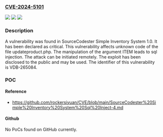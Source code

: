 ### [CVE-2024-5101](https://cve.mitre.org/cgi-bin/cvename.cgi?name=CVE-2024-5101)
![](https://img.shields.io/static/v1?label=Product&message=Simple%20Inventory%20System&color=blue)
![](https://img.shields.io/static/v1?label=Version&message=%3D%201.0%20&color=brighgreen)
![](https://img.shields.io/static/v1?label=Vulnerability&message=CWE-89%20SQL%20Injection&color=brighgreen)

### Description

A vulnerability was found in SourceCodester Simple Inventory System 1.0. It has been declared as critical. This vulnerability affects unknown code of the file updateproduct.php. The manipulation of the argument ITEM leads to sql injection. The attack can be initiated remotely. The exploit has been disclosed to the public and may be used. The identifier of this vulnerability is VDB-265084.

### POC

#### Reference
- https://github.com/rockersiyuan/CVE/blob/main/SourceCodester%20Simple%20Inventory%20System%20Sql%20Inject-4.md

#### Github
No PoCs found on GitHub currently.

